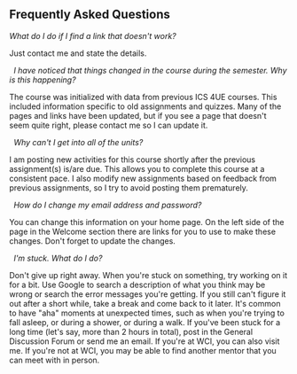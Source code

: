 ## Frequently Asked Questions

*What do I do if I find a link that doesn't work?*

Just contact me and state the details.

 
*I have noticed that things changed in the course during the semester. Why is this happening?*

The course was initialized with data from previous ICS 4UE courses. This included information specific to old assignments and quizzes. Many of the pages and links have been updated, but if you see a page that doesn't seem quite right, please contact me so I can update it.

 
*Why can't I get into all of the units?*

I am posting new activities for this course shortly after the previous assignment(s) is/are due. This allows you to complete this course at a consistent pace. I also modify new assignments based on feedback from previous assignments, so I try to avoid posting them prematurely. 

 
*How do I change my email address and password?*

You can change this information on your home page. On the left side of the page in the Welcome section there are links for you to use to make these changes. Don't forget to update the changes.

 
*I'm stuck. What do I do?*

Don't give up right away. When you're stuck on something, try working on it for a bit. Use Google to search a description of what you think may be wrong or search the error messages you're getting. If you still can't figure it out after a short while, take a break and come back to it later. It's common to have "aha" moments at unexpected times, such as when you're trying to fall asleep, or during a shower, or during a walk. If you've been stuck for a long time (let's say, more than 2 hours in total), post in the General Discussion Forum or send me an email. If you're at WCI, you can also visit me. If you're not at WCI, you may be able to find another mentor that you can meet with in person.
